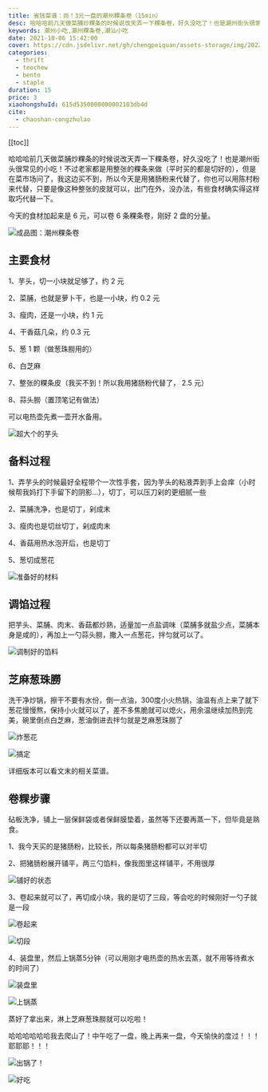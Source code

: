 ```yaml
---
title: 省钱菜谱：尚！3元一盘的潮州粿条卷（15min）
desc: 哈哈哈前几天做菜脯炒粿条的时候说改天弄一下粿条卷，好久没吃了！也是潮州街头很常见的小吃！不过老家都是用整张的粿条来做（平时买的都是切好的），但是在菜市场问了，我这边买不到，所以今天是用猪肠粉来代替了，你也可以用陈村粉来代替，只要是像这种整张的皮就可以，出门在外，没办法，有些食材确实得这样取巧代替一下。
keywords: 潮州小吃,潮州粿条卷,潮汕小吃
date: 2021-10-06 15:42:00
cover: https://cdn.jsdelivr.net/gh/chengpeiquan/assets-storage/img/2022/02/20220204221005.jpg
categories:
  - thrift
  - teochew
  - bento
  - staple
duration: 15
price: 3
xiaohongshuId: 615d5350000000002103db4d
cite:
  - chaoshan-congzhulao
---
```


[[toc]]

哈哈哈前几天做菜脯炒粿条的时候说改天弄一下粿条卷，好久没吃了！也是潮州街头很常见的小吃！不过老家都是用整张的粿条来做（平时买的都是切好的），但是在菜市场问了，我这边买不到，所以今天是用猪肠粉来代替了，你也可以用陈村粉来代替，只要是像这种整张的皮就可以，出门在外，没办法，有些食材确实得这样取巧代替一下。

今天的食材加起来是 6 元，可以卷 6 条粿条卷，刚好 2 盘的分量。

![成品图：潮州粿条卷](https://cdn.jsdelivr.net/gh/chengpeiquan/assets-storage/img/2022/02/20220204221028.jpg)

## 主要食材

1、芋头，切一小块就足够了，约 2 元

2、菜脯，也就是萝卜干，也是一小块，约 0.2 元

3、瘦肉，还是一小块，约 1 元

4、干香菇几朵，约 0.3 元

5、葱 1 颗（做葱珠朥用的）

6、白芝麻

7、整张的粿条皮（我买不到！所以我用猪肠粉代替了， 2.5 元）

8、蒜头朥（置顶笔记有做法）

可以电热壶先煮一壶开水备用。

![超大个的芋头](https://cdn.jsdelivr.net/gh/chengpeiquan/assets-storage/img/2022/02/20220204221017.jpg)

## 备料过程

1、弄芋头的时候最好全程带个一次性手套，因为芋头的粘液弄到手上会痒（小时候帮我妈打下手留下的阴影…），切丁，可以压刀剁的更细腻一些

2、菜脯洗净，也是切丁，剁成末

3、瘦肉也是切丝切丁，剁成肉末

4、香菇用热水泡开后，也是切丁

5、葱切成葱花

![准备好的材料](https://cdn.jsdelivr.net/gh/chengpeiquan/assets-storage/img/2022/02/20220204221018.jpg)

## 调馅过程

把芋头、菜脯、肉末、香菇都炒熟，适量加一点盐调味（菜脯多就盐少点，菜脯本身是咸的），再加上一勺蒜头朥，撒入一点葱花，拌匀就可以了。

![调制好的馅料](https://cdn.jsdelivr.net/gh/chengpeiquan/assets-storage/img/2022/02/20220204221019.jpg)

## 芝麻葱珠朥

洗干净炒锅，擦干不要有水份，倒一点油，300度小火热锅，油温有点上来了就下葱花慢慢熬，保持小火就可以了，差不多焦脆就可以熄火，用余温继续加热到完美，碗里倒点白芝麻，葱油倒进去拌匀就是芝麻葱珠朥了

![炸葱花](https://cdn.jsdelivr.net/gh/chengpeiquan/assets-storage/img/2022/02/20220204221020.jpg)

![搞定](https://cdn.jsdelivr.net/gh/chengpeiquan/assets-storage/img/2022/02/20220204221021.jpg)

详细版本可以看文末的相关菜谱。

## 卷粿步骤

砧板洗净，铺上一层保鲜袋或者保鲜膜垫着，虽然等下还要再蒸一下，但毕竟是熟食。

1、我今天买的是猪肠粉，比较长，所以每条猪肠粉都可以对半切

2、把猪肠粉展开铺平，两三勺馅料，像我图里这样铺平，不用很厚

![铺好的状态](https://cdn.jsdelivr.net/gh/chengpeiquan/assets-storage/img/2022/02/20220204221022.jpg)

3、卷起来就可以了，再切成小块，我的是切了三段，等会吃的时候刚好一勺子就是一段

![卷起来](https://cdn.jsdelivr.net/gh/chengpeiquan/assets-storage/img/2022/02/20220204221023.jpg)

![切段](https://cdn.jsdelivr.net/gh/chengpeiquan/assets-storage/img/2022/02/20220204221024.jpg)

4、装盘里，然后上锅蒸5分钟（可以用刚才电热壶的热水去蒸，就不用等待煮水的时间了）

![装盘里](https://cdn.jsdelivr.net/gh/chengpeiquan/assets-storage/img/2022/02/20220204221025.jpg)

![上锅蒸](https://cdn.jsdelivr.net/gh/chengpeiquan/assets-storage/img/2022/02/20220204221026.jpg)

蒸好了拿出来，淋上芝麻葱珠朥就可以吃啦！

哈哈哈哈哈哈我去爬山了！中午吃了一盘，晚上再来一盘，今天愉快的度过！！！耶耶耶！！！

![出锅了！](https://cdn.jsdelivr.net/gh/chengpeiquan/assets-storage/img/2022/02/20220204221027.jpg)

![好吃](https://cdn.jsdelivr.net/gh/chengpeiquan/assets-storage/img/2022/02/20220204221029.jpg)
